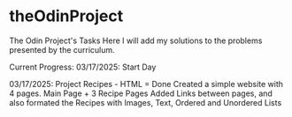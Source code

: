 # theOdinProject
The Odin Project's Tasks
Here I will add my solutions to the problems presented by the curriculum.

Current Progress:
03/17/2025: Start Day

03/17/2025: Project Recipes - HTML = Done
Created a simple website with 4 pages.
Main Page + 3 Recipe Pages
Added Links between pages, and also formated the Recipes with Images, Text, Ordered and Unordered Lists